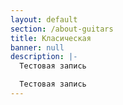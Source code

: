 ```yaml
---
layout: default
section: /about-guitars
title: Класическая
banner: null
description: |-
  Тестовая запись

  Тестовая запись
---
```


